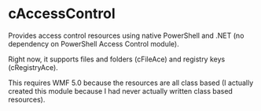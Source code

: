 # cAccessControl
Provides access control resources using native PowerShell and .NET (no dependency on PowerShell Access Control module).

Right now, it supports files and folders (cFileAce) and registry keys (cRegistryAce).

This requires WMF 5.0 because the resources are all class based (I actually created this module because I had never actually written class based resources).
